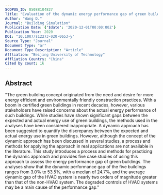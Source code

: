 ```yaml
---
SCOPUS_ID: 85088104827
Title: "Evaluation of the dynamic energy performance gap of green buildings: Case studies in China"
Author: "Wang D."
Journal: "Building Simulation"
Publication Date: {'$date': '2020-12-01T00:00:00Z'}
Publication Year: 2020
DOI: "10.1007/s12273-020-0653-y"
Source Type: "Journal"
Document Type: "ar"
Document Type Description: "Article"
Affliation: "Beijing University of Technology"
Affliation Country: "China"
Cited by count: 16
---
```


## Abstract
"The green building concept originated from the need and desire for more energy efficient and environmentally friendly construction practices. With a boom in certified green buildings in recent decades, however, various stakeholders have raised concerns about the actual energy performance of such buildings. While studies have shown significant gaps between the expected and actual energy use of green buildings, the methods used in the analyses have been considered inappropriate. A dynamic approach has been suggested to quantify the discrepancy between the expected and actual energy use in green buildings. However, although the concept of the dynamic approach has been discussed in several studies, a process and methods for applying the approach in real applications are not available in the literature. This study introduces a process and methods for practicing the dynamic approach and provides five case studies of using this approach to assess the energy performance gap of green buildings. The analyses show that the dynamic performance gap of the five buildings ranges from 3.0% to 53.5%, with a median of 24.7%, and the average dynamic gap of the HVAC system is nearly two orders of magnitude greater than that of the non-HVAC system. The degraded controls of HVAC systems may be a main cause of the performance gap."
